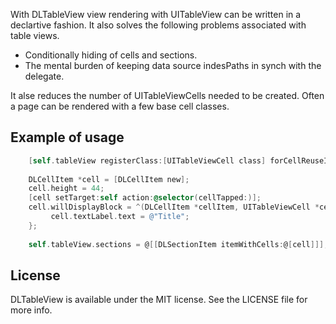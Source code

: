 With DLTableView view rendering with UITableView can be written in a declartive fashion. It also solves the following problems associated with table views.
- Conditionally hiding of cells and sections.
- The mental burden of keeping data source indesPaths in synch with the delegate.

It alse reduces the number of UITableViewCells needed to be created. Often a page can be rendered with a few base cell classes.


## Example of usage

```objective-c
    [self.tableView registerClass:[UITableViewCell class] forCellReuseIdentifier:@"UITableViewCell"];
    
    DLCellItem *cell = [DLCellItem new];
    cell.height = 44;
    [cell setTarget:self action:@selector(cellTapped:)];
    cell.willDisplayBlock = ^(DLCellItem *cellItem, UITableViewCell *cell) {
         cell.textLabel.text = @"Title";
    };
    
    self.tableView.sections = @[[DLSectionItem itemWithCells:@[cell]]];
```

## License

DLTableView is available under the MIT license. See the LICENSE file for more info.
